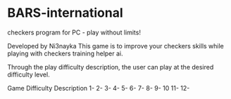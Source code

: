 # BARS-international
checkers program for PC - play without limits!

Developed by Ni3nayka
This game is to improve your checkers skills while playing with checkers training helper ai.

Through the play difficulty description, the user can play at the desired difficulty level.

Game Difficulty Description
1-
2-
3-
4-
5-
6-
7-
8-
9-
10
11-
12-
